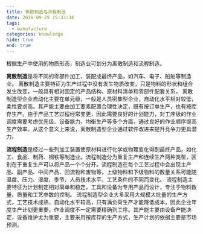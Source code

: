 ```yaml
---
title: 离散制造与流程制造
date: 2018-09-25 15:33:34
tags:
  - manufacture
categories: knowledge
hide: true
end: true
---
```


根据生产中使用的物质形态，制造业可划分为离散制造和流程制造。

**离散制造**是将不同的零部件加工、装配成最终产品，如汽车、电子、船舶等制造业。
离散制造主要特征为生产过程中没有发生物质改变，只是物料的形状和组合发生改变，一般具有相对固定的产品结构、原材料清单和零部件配套关系。
离散制造型企业自动化主要在单元级，一般是人员密集型企业，自动化水平相对较低，柔性要求高。其产能主要由加工要素配置合理性决定，既有按订单生产，也有按库存生产。由于产品工艺过程经常变更，因此需要良好的计划能力，对工序级的作业调度需要考虑优先级、设备能力、均衡生产等多个方面，通过良好的作业顺序提高生产效率。从这个意义上来说，离散制造型企业通过软件改进来提升竞争力更具潜力。

**流程制造**是经过一些列加工装置使原材料进行化学或物理变化得到最终产品，如化工、食品、制药、钢铁等制造业。流程制造分为重复生产和连续生产两种类型，区别在于重复生产可以将产品一个个分开。流程制造在每个工艺过程中会出现主产品、副产品、中间产品、回流物和废物等，上级物料和下级物料的数量关系可能随温度、压力、湿度、季节、人员技术水平、工艺条件的不同而变化。
流程制造主要特征为计划制定相对简单和稳定，工具和设备为专用产品而设计，专注于物料数量、质量和工艺参数的控制。
流程制造型企业大多采用大规模大批量的生产方式，工艺技术成熟，自动化水平较高，只有满负荷生产才能降低成本，因此企业年度生产计划更重要，作业调度不一定需要精确到工序。其产能主要由设备产能决定，设备维护尤为重要，主要采用按库存的生产方式，生产计划的依据主要是市场预测。
